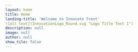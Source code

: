 ```yaml
---
layout: home
title: Home
landing-title: 'Welcome to Innovate Trent'
![alt text](InnovationLogo_Round.svg "Logo Title Text 1")
description: null
image: null
author: null
show_tile: false
---
```

